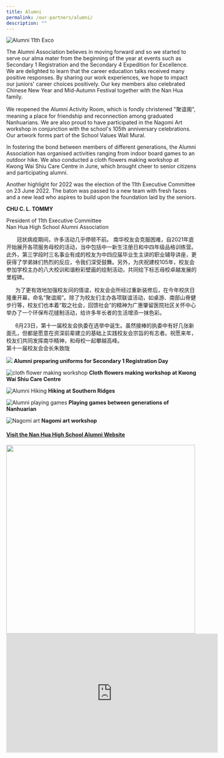 ```yaml
---
title: Alumni
permalink: /our-partners/alumni/
description: ""
---
```

![Alumni 11th Exco](/images/NHHS%2011%20Alumni%20Association%20Exco.jpg)

The Alumni Association believes in moving forward and so we started to serve our alma mater from the beginning of the year at events such as Secondary 1 Registration and the Secondary 4 Expedition for Excellence. We are delighted to learn that the career education talks received many positive responses. By sharing our work experiences, we hope to impact our juniors' career choices positively. Our key members also celebrated Chinese New Year and Mid-Autumn Festival together with the Nan Hua family.

We reopened the Alumni Activity Room, which is fondly christened "聚谊阁", meaning a place for friendship and reconnection among graduated Nanhuarians. We are also proud to have participated in the Nagomi Art workshop in conjunction with the school's 105th anniversary celebrations. Our artwork forms part of the School Values Wall Mural.

In fostering the bond between members of different generations, the Alumni Association has organised activities ranging from indoor board games to an outdoor hike. We also conducted a cloth flowers making workshop at Kwong Wai Shiu Care Centre in June, which brought cheer to senior citizens and participating alumni.

Another highlight for 2022 was the election of the 11th Executive Committee on 23 June 2022. The baton was passed to a new team with fresh faces and a new lead who aspires to build upon the foundation laid by the seniors.

**CHU C. L. TOMMY**

President of 11th Executive Committee  
Nan Hua High School Alumni Association

  
       冠状病疫期间，许多活动几乎停顿不前。 南华校友会克服困难，自2021年底开始展开各项服务母校的活动，当中包括中一新生注册日和中四年级品格训练营。此外，第三学段时三名事业有成的校友为中四应届毕业生主讲的职业辅导讲座，更获得了学弟妹们热烈的反应，令我们深受鼓舞。另外，为庆祝建校105年，校友会参加学校主办的八大校训和谐粉彩壁画的绘制活动，共同绘下标志母校卓越发展的里程碑。

      为了更有效地加强校友间的情谊，校友会会所经过重新装修后，在今年校庆日隆重开幕，命名“聚谊阁”。除了为校友们主办各项联谊活动，如桌游、南部山脊健步行等，校友们也本着“取之社会，回馈社会”的精神为广惠肇留医院社区关怀中心举办了一个环保布花缝制活动，给许多年长者的生活增添一抹色彩。

      6月23日，第十一届校友会执委在选举中诞生。虽然接棒的执委中有好几张新面孔，但都是愿意在资深前辈建立的基础上实践校友会宗旨的有志者。祝愿来年，校友们共同发挥南华精神，和母校一起攀越高峰。       
																		第十一届校友会会长朱致陇
                              
![](/images/Alumni_Preparing%20uniforms%20for%20Secondary%201%20students.jpg)
**Alumni preparing uniforms for Secondary 1 Registration Day**
	
	
![cloth flower making workshop](/images/Alumni_Cloth%20flowers%20making%20workshop%20at%20Kwong%20Wai%20Shiu%20Care%20Centre.jpg)
**Cloth flowers making workshop at Kwong Wai Shiu Care Centre**
	
	
![Alumni Hiking](/images/Alumni_Hiking%20Southern%20Ridges.jpg)
**Hiking at Southern Ridges**	

![Alumni playing games](/images/Alumni_Playing%20games%20between%20generations%20of%20Nanhurians.jpg)
**Playing games between generations of Nanhuarian**

![Nagomi art](/images/Alumni_Nagomi%20Art%20workshop.jpg)
**Nagomi art workshop**

	
#### [Visit the Nan Hua High School Alumni Website](https://www.facebook.com/nanhuaalumni)

<img style="width:500px" src="/images/Alumni_2016_Logo.jpg">
<br>

  
  <iframe width="560" height="315" src="https://www.youtube.com/embed/rFp5NxXsS8w" title="YouTube video player" frameborder="0" allow="accelerometer; autoplay; clipboard-write; encrypted-media; gyroscope; picture-in-picture" allowfullscreen></iframe>